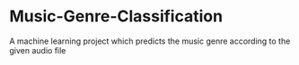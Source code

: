 # Music-Genre-Classification
A machine learning project which predicts the music genre according to the given audio file
